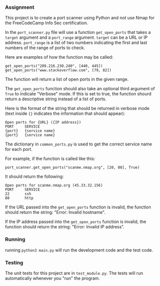 ### Assignment

This project is to create a port scanner using Python and not use Nmap for the FreeCodeCamp Info Sec certification.


In the `port_scanner.py` file will use a function `get_open_ports` that takes a `target` argument and a `port_range` argument. `target` can be a URL or IP address. `port_range` is a list of two numbers indicating the first and last numbers of the range of ports to check.

Here are examples of how the function may be called:
```
get_open_ports("209.216.230.240", [440, 445])
get_open_ports("www.stackoverflow.com", [79, 82])
```

The function will return a list of open ports in the given range.

The `get_open_ports` function should also take an optional third argument of `True` to indicate "Verbose" mode. If this is set to true, the function shourd return a descriptive string instead of a list of ports.

Here is the format of the string that should be returned in verbose mode (text inside `{}` indicates the information that should appear):
```
Open ports for {URL} ({IP address})
PORT     SERVICE
{port}   {service name}
{port}   {service name}
```

The dictionary in `common_ports.py` is used to get the correct service name for each port.

For example, if the function is called like this:
```
port_scanner.get_open_ports("scanme.nmap.org", [20, 80], True)
```
It should return the following:
```
Open ports for scanme.nmap.org (45.33.32.156)
PORT     SERVICE
22       ssh
80       http
```


If the URL passed into the `get_open_ports` function is invalid, the function should return the string: "Error: Invalid hostname".

If the IP address passed into the `get_open_ports` function is invalid, the function should return the string: "Error:  Invalid IP address".

### Running

running  `python3 main.py` will run the development code and the test code.

### Testing 

The unit tests for this project are in `test_module.py`. 
The tests will run automatically whenever you "run" the program.

